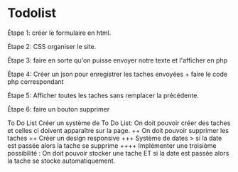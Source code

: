 # Todolist

Étape 1: créer le formulaire en html.

Étape 2: CSS organiser le site.

Étape 3: faire en sorte qu'on puisse envoyer notre texte et l'afficher en php

Étape 4: Créer un json pour enregistrer les taches envoyées + faire le code php correspondant

Étape 5: Afficher toutes les taches sans remplacer la précédente.

Étape 6: faire un bouton supprimer



To Do List
Créer un système de To Do List: On doit pouvoir créer des taches et celles ci doivent apparaître sur la page.
++ On doit pouvoir supprimer les taches
++ Créer un design responsive
+++ Système de dates > si la date est passée alors la tache se supprime 
++++ Implémenter une troisième possibilité : On doit pouvoir stocker une tache ET si la date est passée alors la tache se stocke automatiquement.
